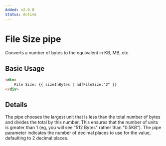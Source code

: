 ```yaml
---
Added: v2.0.0
Status: Active
---
```

# File Size pipe

Converts a number of bytes to the equivalent in KB, MB, etc.

## Basic Usage

```HTML
<div>
    File Size: {{ sizeInBytes | adfFileSize:"2" }}
</div>
```

## Details

The pipe chooses the largest unit that is less than the total number of bytes and
divides the total by this number. This ensures that the number of units is greater
than 1 (eg, you will see "512 Bytes" rather than "0.5KB"). The pipe parameter indicates
the number of decimal places to use for the value, defaulting to 2 decimal places.
